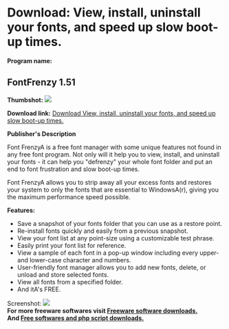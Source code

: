 # Download: View, install, uninstall your fonts, and speed up slow boot-up times.

**Program name:**

## FontFrenzy 1.51

  
**Thumbshot:** ![](http://www.freewarefiles.com/screenshot/fontfrenzy_md.gif)   
  
**Download link:** [Download View, install, uninstall your fonts, and speed up slow boot-up times.](http://freesoftwares.boysofts.com/FontFrenzy_program_18154.html)  
  


**Publisher's Description**  
  


Font FrenzyA is a free font manager with some unique features not found in any free font program. Not only will it help you to view, install, and uninstall your fonts - it can help you "defrenzy" your whole font folder and put an end to font frustration and slow boot-up times. 

Font FrenzyA allows you to strip away all your excess fonts and restores your system to only the fonts that are essential to WindowsA(r), giving you the maximum performance speed possible.

**Features:**

  * Save a snapshot of your fonts folder that you can use as a restore point. 
  * Re-install fonts quickly and easily from a previous snapshot. 
  * View your font list at any point-size using a customizable test phrase. 
  * Easily print your font list for reference. 
  * View a sample of each font in a pop-up window including every upper- and lower-case character and numbers. 
  * User-friendly font manager allows you to add new fonts, delete, or unload and store selected fonts. 
  * View all fonts from a specified folder. 
  * And itA's FREE. 

  
  
Screenshot: ![](http://www.freewarefiles.com/screenshot/fontfrenzy.gif)   
**For more freeware softwares visit [Freeware software downloads.](http://freesoftwares.boysofts.com/)**   
**And [Free softwares and php script downloads.](http://www.boysofts.com/)**

